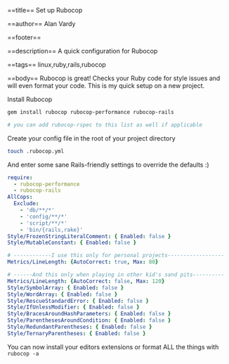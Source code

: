 ==title==
Set up Rubocop

==author==
Alan Vardy

==footer==


==description==
A quick configuration for Rubocop

==tags==
linux,ruby,rails,rubocop

==body==
Rubocop is great! Checks your Ruby code for style issues and will even format your code. This is my quick setup on a new project.

Install Rubocop

```bash
gem install rubocop rubocop-performance rubocop-rails

# you can add rubocop-rspec to this list as well if applicable
```

Create your config file in the root of your project directory

```bash
touch .rubocop.yml
```

And enter some sane Rails-friendly settings to override the defaults :)

```yaml
require:
  - rubocop-performance
  - rubocop-rails
AllCops:
  Exclude:
    - 'db/**/*'
    - 'config/**/*'
    - 'script/**/*'
    - 'bin/{rails,rake}'
Style/FrozenStringLiteralComment: { Enabled: false }
Style/MutableConstant: { Enabled: false }

# ------------I use this only for personal projects------------------
Metrics/LineLength: {AutoCorrect: true, Max: 80}

# ------And this only when playing in other kid's sand pits----------
Metrics/LineLength: {AutoCorrect: false, Max: 120}
Style/SymbolArray: { Enabled: false }
Style/WordArray: { Enabled: false }
Style/RescueStandardError: { Enabled: false }
Style/IfUnlessModifier: { Enabled: false }
Style/BracesAroundHashParameters: { Enabled: false }
Style/ParenthesesAroundCondition: { Enabled: false }
Style/RedundantParentheses: { Enabled: false }
Style/TernaryParentheses: { Enabled: false }
```

You can now install your editors extensions or format ALL the things with `rubocop -a`
